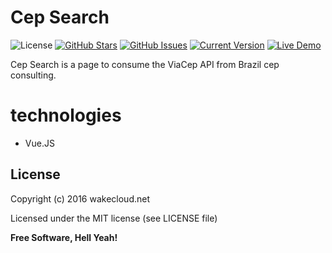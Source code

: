 # Cep Search
![License](https://img.shields.io/badge/license-MIT-blue.svg?style=flat-square)
[![GitHub Stars](https://img.shields.io/github/stars/lucawen/cepsearch.svg?style=flat-square)](https://github.com/lucawen/cepsearch/stargazers)
[![GitHub Issues](https://img.shields.io/github/issues/lucawen/cepsearch.svg?style=flat-square)](https://github.com/lucawen/cepsearch/issues)
[![Current Version](https://img.shields.io/badge/version-0.1-green.svg?style=flat-square)](https://github.com/lucawen/cepsearch)
[![Live Demo](https://img.shields.io/badge/demo-online-green.svg?style=flat-square)](https://wakecloud.net/apps/cepsearch)

Cep Search is a page to consume the ViaCep API from Brazil cep consulting.

# technologies
- Vue.JS

License
----

Copyright (c) 2016 wakecloud.net

Licensed under the MIT license (see LICENSE file)


**Free Software, Hell Yeah!**
